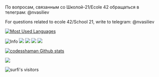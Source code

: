 По вопросам, связанным со Школой-21/Ecole 42 обращаться в телеграм: @nvasiliev

For questions related to ecole 42/School 21, write to telegram: @nvasiliev


[![Most Used Languages](https://github-readme-stats.vercel.app/api/top-langs/?username=codesshaman&layout=compact&hide_border=true)](https://github.com/codesshaman?tab=repositories)</br>

![Info](https://github-profile-summary-cards.vercel.app/api/cards/profile-details?username=codesshaman&theme=solarized_dark)
![](https://github-profile-summary-cards.vercel.app/api/cards/most-commit-language?username=codesshaman&theme=solarized_dark)
![](https://github-profile-summary-cards.vercel.app/api/cards/repos-per-language?username=codesshaman&theme=solarized_dark)
![](https://github-profile-summary-cards.vercel.app/api/cards/stats?username=codesshaman&theme=solarized_dark)
![](https://github-profile-summary-cards.vercel.app/api/cards/productive-time?username=codesshaman&theme=solarized_dark)


[![codesshaman Github stats](https://github-readme-stats.vercel.app/api?username=codesshaman&count_private=true&show_icons=true&hide=contribs,issues&hide_border=true)](https://github.com/codesshaman?tab=repositories)

![](https://github-profile-summary-cards.vercel.app/api/cards/profile-details?username=codesshaman&theme=dracula)

<img alt="surfi's visitors" src="https://komarev.com/ghpvc/?username=codesshaman&color=blue&style=flat&label=visitors" />



